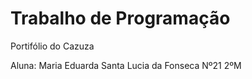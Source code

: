 # Trabalho de Programação

Portifólio do Cazuza

Aluna: Maria Eduarda Santa Lucia da Fonseca Nº21  2ºM
